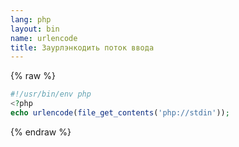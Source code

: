 ```yaml
---
lang: php
layout: bin
name: urlencode
title: Заурлэнкодить поток ввода
---
```

{% raw %}
```php
#!/usr/bin/env php
<?php
echo urlencode(file_get_contents('php://stdin'));
```
{% endraw %}